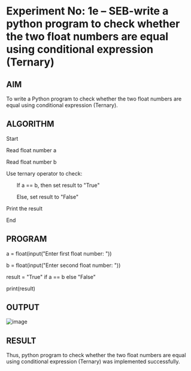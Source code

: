 # Experiment No: 1e – SEB-write a python program to check whether the two float numbers are equal using conditional expression (Ternary)

## AIM  
To write a Python program to check whether the two float numbers are equal using conditional expression (Ternary).

## ALGORITHM  
Start

Read float number a

Read float number b

Use ternary operator to check:

  If a == b, then set result to "True"
  
  Else, set result to "False"

Print the result

End
## PROGRAM
a = float(input("Enter first float number: "))

b = float(input("Enter second float number: "))

result = "True" if a == b else "False"

print(result)

## OUTPUT
![image](https://github.com/user-attachments/assets/697371c9-680f-48d3-a567-6dceeecc8a87)


## RESULT
Thus, python program to check whether the two float numbers are equal using conditional expression (Ternary) was implemented successfully.

